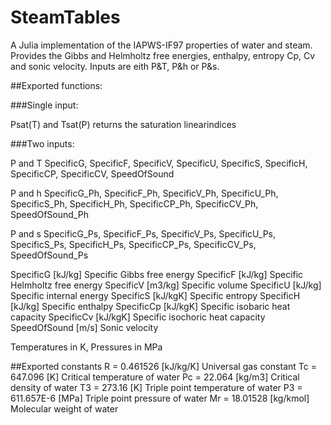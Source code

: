 # SteamTables

A Julia implementation of the IAPWS-IF97 properties of water and steam. 
Provides the Gibbs and Helmholtz free energies, enthalpy, entropy Cp, Cv and sonic velocity.
Inputs are eith P&T, P&h or P&s.

##Exported functions:

###Single input:

  Psat(T) and Tsat(P) returns the saturation linearindices

###Two inputs:

P and T
  SpecificG,    SpecificF,     SpecificV,     SpecificU,      SpecificS,
  SpecificH,    SpecificCP,    SpecificCV,    SpeedOfSound

P and h
  SpecificG_Ph, SpecificF_Ph,  SpecificV_Ph,  SpecificU_Ph,   SpecificS_Ph,
  SpecificH_Ph, SpecificCP_Ph, SpecificCV_Ph, SpeedOfSound_Ph

P and s
  SpecificG_Ps, SpecificF_Ps,  SpecificV_Ps,  SpecificU_Ps,   SpecificS_Ps,
  SpecificH_Ps, SpecificCP_Ps, SpecificCV_Ps, SpeedOfSound_Ps
    

SpecificG    [kJ/kg]  Specific Gibbs free energy 
SpecificF    [kJ/kg]  Specific Helmholtz free energy 
SpecificV    [m3/kg]  Specific volume 
SpecificU    [kJ/kg]  Specific internal energy
SpecificS    [kJ/kgK] Specific entropy 
SpecificH    [kJ/kg]  Specific enthalpy 
SpecificCp   [kJ/kgK] Specific isobaric heat capacity 
SpecificCv   [kJ/kgK] Specific isochoric heat capacity 
SpeedOfSound [m/s]    Sonic velocity 

Temperatures in K, Pressures in MPa

##Exported constants
  R  = 0.461526   [kJ/kg/K] Universal gas constant
  Tc = 647.096    [K]       Critical temperature of water
  Pc = 22.064     [kg/m3]   Critical density of water
  T3 = 273.16     [K]       Triple point temperature of water
  P3 = 611.657E-6 [MPa]     Triple point pressure of water
  Mr = 18.01528   [kg/kmol] Molecular weight of water
